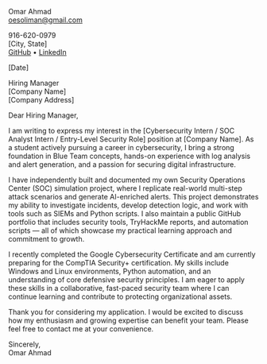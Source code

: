 Omar Ahmad  
oesoliman@gmail.com

916-620-0979  
[City, State]  
[GitHub](https://github.com/omarahmadsec) • [LinkedIn](https://www.linkedin.com/in/omar-ahmad-873586270/)  

[Date]

Hiring Manager  
[Company Name]  
[Company Address]  

Dear Hiring Manager,

I am writing to express my interest in the [Cybersecurity Intern / SOC Analyst Intern / Entry-Level Security Role] position at [Company Name]. As a student actively pursuing a career in cybersecurity, I bring a strong foundation in Blue Team concepts, hands-on experience with log analysis and alert generation, and a passion for securing digital infrastructure.

I have independently built and documented my own Security Operations Center (SOC) simulation project, where I replicate real-world multi-step attack scenarios and generate AI-enriched alerts. This project demonstrates my ability to investigate incidents, develop detection logic, and work with tools such as SIEMs and Python scripts. I also maintain a public GitHub portfolio that includes security tools, TryHackMe reports, and automation scripts — all of which showcase my practical learning approach and commitment to growth.

I recently completed the Google Cybersecurity Certificate and am currently preparing for the CompTIA Security+ certification. My skills include Windows and Linux environments, Python automation, and an understanding of core defensive security principles. I am eager to apply these skills in a collaborative, fast-paced security team where I can continue learning and contribute to protecting organizational assets.

Thank you for considering my application. I would be excited to discuss how my enthusiasm and growing expertise can benefit your team. Please feel free to contact me at your convenience.

Sincerely,  
Omar Ahmad

